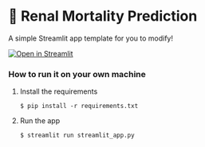 # 🎈 Renal Mortality Prediction

A simple Streamlit app template for you to modify!

[![Open in Streamlit](https://static.streamlit.io/badges/streamlit_badge_black_white.svg)](https://cgh-ckd-mortality.streamlit.app/)

### How to run it on your own machine

1. Install the requirements

   ```
   $ pip install -r requirements.txt
   ```

2. Run the app

   ```
   $ streamlit run streamlit_app.py
   ```
